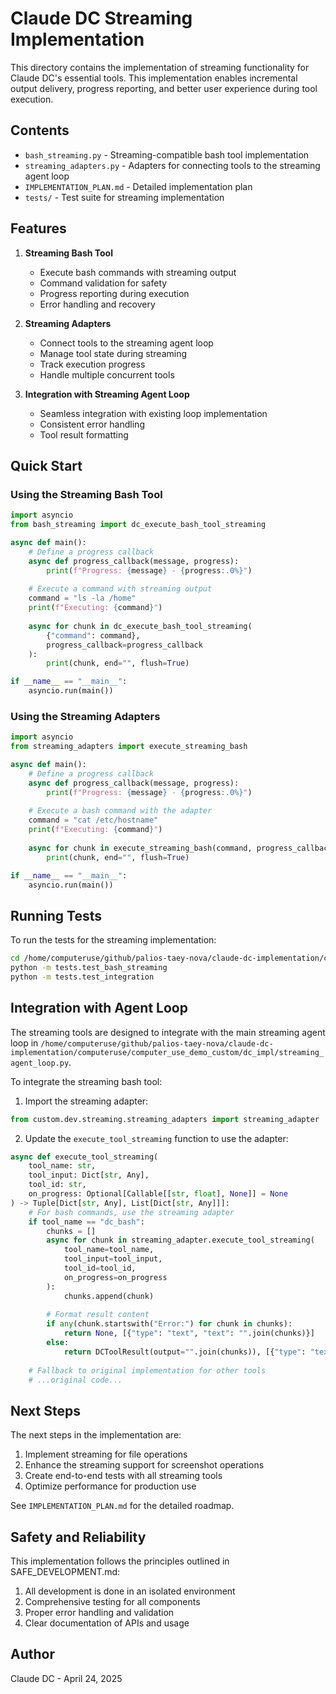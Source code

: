# Claude DC Streaming Implementation

This directory contains the implementation of streaming functionality for Claude DC's essential tools. This implementation enables incremental output delivery, progress reporting, and better user experience during tool execution.

## Contents

- `bash_streaming.py` - Streaming-compatible bash tool implementation
- `streaming_adapters.py` - Adapters for connecting tools to the streaming agent loop
- `IMPLEMENTATION_PLAN.md` - Detailed implementation plan
- `tests/` - Test suite for streaming implementation

## Features

1. **Streaming Bash Tool**
   - Execute bash commands with streaming output
   - Command validation for safety
   - Progress reporting during execution
   - Error handling and recovery

2. **Streaming Adapters**
   - Connect tools to the streaming agent loop
   - Manage tool state during streaming
   - Track execution progress
   - Handle multiple concurrent tools

3. **Integration with Streaming Agent Loop**
   - Seamless integration with existing loop implementation
   - Consistent error handling
   - Tool result formatting

## Quick Start

### Using the Streaming Bash Tool

```python
import asyncio
from bash_streaming import dc_execute_bash_tool_streaming

async def main():
    # Define a progress callback
    async def progress_callback(message, progress):
        print(f"Progress: {message} - {progress:.0%}")
    
    # Execute a command with streaming output
    command = "ls -la /home"
    print(f"Executing: {command}")
    
    async for chunk in dc_execute_bash_tool_streaming(
        {"command": command},
        progress_callback=progress_callback
    ):
        print(chunk, end="", flush=True)

if __name__ == "__main__":
    asyncio.run(main())
```

### Using the Streaming Adapters

```python
import asyncio
from streaming_adapters import execute_streaming_bash

async def main():
    # Define a progress callback
    async def progress_callback(message, progress):
        print(f"Progress: {message} - {progress:.0%}")
    
    # Execute a bash command with the adapter
    command = "cat /etc/hostname"
    print(f"Executing: {command}")
    
    async for chunk in execute_streaming_bash(command, progress_callback):
        print(chunk, end="", flush=True)

if __name__ == "__main__":
    asyncio.run(main())
```

## Running Tests

To run the tests for the streaming implementation:

```bash
cd /home/computeruse/github/palios-taey-nova/claude-dc-implementation/computeruse/custom/dev/streaming/
python -m tests.test_bash_streaming
python -m tests.test_integration
```

## Integration with Agent Loop

The streaming tools are designed to integrate with the main streaming agent loop in `/home/computeruse/github/palios-taey-nova/claude-dc-implementation/computeruse/computer_use_demo_custom/dc_impl/streaming_agent_loop.py`.

To integrate the streaming bash tool:

1. Import the streaming adapter:
```python
from custom.dev.streaming.streaming_adapters import streaming_adapter
```

2. Update the `execute_tool_streaming` function to use the adapter:
```python
async def execute_tool_streaming(
    tool_name: str, 
    tool_input: Dict[str, Any],
    tool_id: str,
    on_progress: Optional[Callable[[str, float], None]] = None
) -> Tuple[Dict[str, Any], List[Dict[str, Any]]]:
    # For bash commands, use the streaming adapter
    if tool_name == "dc_bash":
        chunks = []
        async for chunk in streaming_adapter.execute_tool_streaming(
            tool_name=tool_name,
            tool_input=tool_input,
            tool_id=tool_id,
            on_progress=on_progress
        ):
            chunks.append(chunk)
        
        # Format result content
        if any(chunk.startswith("Error:") for chunk in chunks):
            return None, [{"type": "text", "text": "".join(chunks)}]
        else:
            return DCToolResult(output="".join(chunks)), [{"type": "text", "text": "".join(chunks)}]
    
    # Fallback to original implementation for other tools
    # ...original code...
```

## Next Steps

The next steps in the implementation are:

1. Implement streaming for file operations
2. Enhance the streaming support for screenshot operations
3. Create end-to-end tests with all streaming tools
4. Optimize performance for production use

See `IMPLEMENTATION_PLAN.md` for the detailed roadmap.

## Safety and Reliability

This implementation follows the principles outlined in SAFE_DEVELOPMENT.md:

1. All development is done in an isolated environment
2. Comprehensive testing for all components
3. Proper error handling and validation
4. Clear documentation of APIs and usage

## Author

Claude DC - April 24, 2025